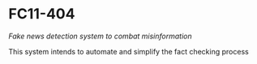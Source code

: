 # FC11-404

_Fake news detection system to combat misinformation_

This system intends to automate and simplify the fact checking process

